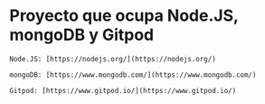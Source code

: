 # Proyecto que ocupa Node.JS, mongoDB y Gitpod


```
Node.JS: [https://nodejs.org/](https://nodejs.org/)
```

```
mongoDB: [https://www.mongodb.com/](https://www.mongodb.com/)
```

```
Gitpod: [https://www.gitpod.io/](https://www.gitpod.io/)
```
